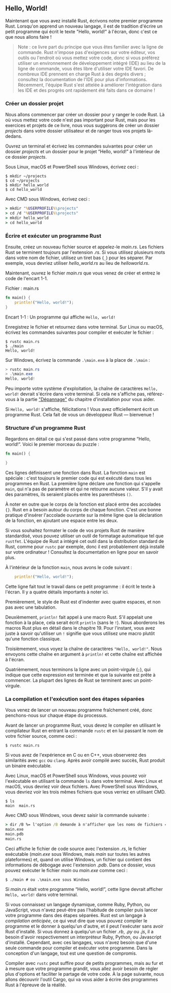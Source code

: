 <!--
## Hello, World!
-->

## Hello, World!

<!--
Now that you’ve installed Rust, let’s write your first Rust program. It’s
traditional when learning a new language to write a little program that prints
the text `Hello, world!` to the screen, so we’ll do the same here!
-->

Maintenant que vous avez installé Rust, écrivons notre premier programme Rust.
Lorsqu'on apprend un nouveau langage, il est de tradition d'écrire un petit
programme qui écrit le texte "Hello, world!" à l'écran, donc c'est ce que nous
allons faire !

<!--
> Note: This book assumes basic familiarity with the command line. Rust makes
> no specific demands about your editing or tooling or where your code lives, so
> if you prefer to use an integrated development environment (IDE) instead of
> the command line, feel free to use your favorite IDE. Many IDEs now have some
> degree of Rust support; check the IDE’s documentation for details. Recently,
> the Rust team has been focusing on enabling great IDE support, and progress
> has been made rapidly on that front!
-->

> Note : ce livre part du principe que vous êtes familier avec la ligne de
> commande. Rust n'impose pas d'exigences sur votre éditeur, vos outils ou
> l'endroit où vous mettez votre code, donc si vous préférez utiliser un
> environnement de développement intégré (IDE) au lieu de la ligne de commande,
> vous êtes libre d'utiliser votre IDE favori. De nombreux IDE prennent en
> charge Rust à des degrés divers ; consultez la documentation de
> l'IDE pour plus d'informations. Récemment, l'équipe Rust s'est attelée à
> améliorer l'intégration dans les IDE et des progrès ont rapidement été faits
> dans ce domaine !

<!--
### Creating a Project Directory
-->

### Créer un dossier projet

<!--
You’ll start by making a directory to store your Rust code. It doesn’t matter
to Rust where your code lives, but for the exercises and projects in this book,
we suggest making a *projects* directory in your home directory and keeping all
your projects there.
-->

Nous allons commencer par créer un dossier pour y ranger le code Rust. Là où
vous mettez votre code n'est pas important pour Rust, mais pour les exercices et
projets de ce livre, nous vous suggérons de créer un dossier *projects* dans
votre dossier utilisateur et de ranger tous vos projets là-dedans.

<!--
Open a terminal and enter the following commands to make a *projects* directory
and a directory for the “Hello, world!” project within the *projects* directory.
-->

Ouvrez un terminal et écrivez les commandes suivantes pour créer un
dossier *projects* et un dossier pour le projet “Hello, world!” à l'intérieur
de ce dossier *projects*.

<!--
For Linux, macOS, and PowerShell on Windows, enter this:
-->

Sous Linux, macOS et PowerShell sous Windows, écrivez ceci :

<!--
```console
$ mkdir ~/projects
$ cd ~/projects
$ mkdir hello_world
$ cd hello_world
```
-->

```console
$ mkdir ~/projects
$ cd ~/projects
$ mkdir hello_world
$ cd hello_world
```

<!--
For Windows CMD, enter this:
-->

Avec CMD sous Windows, écrivez ceci :

<!--
```cmd
> mkdir "%USERPROFILE%\projects"
> cd /d "%USERPROFILE%\projects"
> mkdir hello_world
> cd hello_world
```
-->

```cmd
> mkdir "%USERPROFILE%\projects"
> cd /d "%USERPROFILE%\projects"
> mkdir hello_world
> cd hello_world
```

<!--
### Writing and Running a Rust Program
-->

### Écrire et exécuter un programme Rust

<!--
Next, make a new source file and call it *main.rs*. Rust files always end with
the *.rs* extension. If you’re using more than one word in your filename, use
an underscore to separate them. For example, use *hello_world.rs* rather than
*helloworld.rs*.
-->

Ensuite, créez un nouveau fichier source et appelez-le *main.rs*. Les fichiers
Rust se terminent toujours par l'extension *.rs*. Si vous utilisez plusieurs
mots dans votre nom de fichier, utilisez un tiret bas (`_`) pour
les séparer. Par exemple, vous devriez utiliser *hello_world.rs* au lieu de
*helloworld.rs*.

<!--
Now open the *main.rs* file you just created and enter the code in Listing 1-1.
-->

Maintenant, ouvrez le fichier *main.rs* que vous venez de créer et entrez le
code de l'encart 1-1.

<!--
<span class="filename">Filename: main.rs</span>
-->

<span class="filename">Fichier : main.rs</span>

<!--
```rust
fn main() {
    println!("Hello, world!");
}
```
-->

```rust
fn main() {
    println!("Hello, world!");
}
```

<!--
<span class="caption">Listing 1-1: A program that prints `Hello, world!`</span>
-->
<span class="caption">Encart 1-1 : Un programme qui affiche `Hello, world!`
</span>

<!--
Save the file and go back to your terminal window. On Linux or macOS, enter
the following commands to compile and run the file:
-->

Enregistrez le fichier et retournez dans votre terminal. Sur Linux
ou macOS, écrivez les commandes suivantes pour compiler et exécuter le fichier :

<!--
```console
$ rustc main.rs
$ ./main
Hello, world!
```
-->

```console
$ rustc main.rs
$ ./main
Hello, world!
```

<!--
On Windows, enter the command `.\main.exe` instead of `./main`:
-->

Sur Windows, écrivez la commande `.\main.exe` à la place de `.\main` :

<!--
```powershell
> rustc main.rs
> .\main.exe
Hello, world!
```
-->

```powershell
> rustc main.rs
> .\main.exe
Hello, world!
```

<!--
Regardless of your operating system, the string `Hello, world!` should print to
the terminal. If you don’t see this output, refer back to the
[“Troubleshooting”][troubleshooting]<!-- ignore -- > part of the Installation
section for ways to get help.
-->

Peu importe votre système d'exploitation, la chaîne de caractères
`Hello, world!` devrait s'écrire dans votre terminal. Si cela ne s'affiche pas,
référez-vous à la partie ["Dépannage"][troubleshooting]<!-- ignore --> du
chapitre d'installation pour vous aider.

<!--
If `Hello, world!` did print, congratulations! You’ve officially written a Rust
program. That makes you a Rust programmer—welcome!
-->

Si `Hello, world!` s'affiche, félicitations ! Vous avez officiellement écrit un
programme Rust. Cela fait de vous un développeur Rust — bienvenue !

<!--
### Anatomy of a Rust Program
-->

### Structure d'un programme Rust

<!--
Let’s review in detail what just happened in your “Hello, world!” program.
Here’s the first piece of the puzzle:
-->

Regardons en détail ce qui s'est passé dans votre programme “Hello, world!”.
Voici le premier morceau du puzzle :

<!--
```rust
fn main() {

}
```
-->

```rust
fn main() {

}
```

<!--
These lines define a function in Rust. The `main` function is special: it is
always the first code that runs in every executable Rust program. The first
line declares a function named `main` that has no parameters and returns
nothing. If there were parameters, they would go inside the parentheses, `()`.
-->

Ces lignes définissent une fonction dans Rust. La fonction `main` est spéciale :
c'est toujours le premier code qui est exécuté dans tous les programmes
en Rust. La première ligne déclare une fonction qui s'appelle `main`, qui n'a
pas de paramètre et qui ne retourne aucune valeur. S'il y avait des paramètres,
ils seraient placés entre les parenthèses `()`.

<!--
Also, note that the function body is wrapped in curly brackets, `{}`. Rust
requires these around all function bodies. It’s good style to place the opening
curly bracket on the same line as the function declaration, adding one space in
between.
-->

À noter en outre que le corps de la fonction est placé entre des accolades
`{}`. Rust en a besoin autour du corps de chaque fonction. C'est une
bonne pratique d'insérer l'accolade ouvrante sur la même ligne que la
déclaration de la fonction, en ajoutant une espace entre les deux.

<!--
If you want to stick to a standard style across Rust projects, you can use an
automatic formatter tool called `rustfmt` to format your code in a particular
style. The Rust team has included this tool with the standard Rust distribution,
like `rustc`, so it should already be installed on your computer! Check the
online documentation for more details.
-->

Si vous souhaitez formater le code de vos projets Rust de manière standardisé,
vous pouvez utiliser un outil de formatage automatique tel que `rustfmt`.
L'équipe de Rust a intégré cet outil dans la distribution standard de Rust,
comme pour `rustc` par exemple, donc il est probablement déjà installé sur votre
ordinateur ! Consultez la documentation en ligne pour en savoir plus.

<!--
Inside the `main` function is the following code:
-->

À l'intérieur de la fonction `main`, nous avons le code suivant :

<!--
```rust
    println!("Hello, world!");
```
-->

```rust
    println!("Hello, world!");
```

<!--
This line does all the work in this little program: it prints text to the
screen. There are four important details to notice here.
-->

Cette ligne fait tout le travail dans ce petit programme : il écrit le texte à
l'écran. Il y a quatre détails importants à noter ici.

<!--
First, Rust style is to indent with four spaces, not a tab.
-->

Premièrement, le style de Rust est d'indenter avec quatre espaces, et non pas
avec une tabulation.

<!--
Second, `println!` calls a Rust macro. If it called a function instead, it
would be entered as `println` (without the `!`). We’ll discuss Rust macros in
more detail in Chapter 19. For now, you just need to know that using a `!`
means that you’re calling a macro instead of a normal function.
-->

Deuxièmement, `println!` fait appel à une macro Rust. S'il appelait une
fonction à la place, cela serait écrit `println` (sans le `!`). Nous aborderons
les macros Rust plus en détail dans le chapitre 19. Pour l'instant, vous avez
juste à savoir qu'utiliser un `!` signifie que vous utilisez une macro plutôt
qu'une fonction classique.

<!--
Third, you see the `"Hello, world!"` string. We pass this string as an argument
to `println!`, and the string is printed to the screen.
-->

Troisièmement, vous voyez la chaîne de caractères `"Hello, world!"`. Nous
envoyons cette chaîne en argument à `println!` et cette chaîne est affichée
à l'écran.

<!--
Fourth, we end the line with a semicolon (`;`), which indicates that this
expression is over and the next one is ready to begin. Most lines of Rust code
end with a semicolon.
-->

Quatrièmement, nous terminons la ligne avec un point-virgule (`;`), qui indique
que cette expression est terminée et que la suivante est prête à commencer. La
plupart des lignes de Rust se terminent avec un point-virgule.

<!--
### Compiling and Running Are Separate Steps
-->

### La compilation et l'exécution sont des étapes séparées

<!--
You’ve just run a newly created program, so let’s examine each step in the
process.
-->

Vous venez de lancer un nouveau programme fraîchement créé, donc penchons-nous
sur chaque étape du processus.

<!--
Before running a Rust program, you must compile it using the Rust compiler by
entering the `rustc` command and passing it the name of your source file, like
this:
-->

Avant de lancer un programme Rust, vous devez le compiler en utilisant le
compilateur Rust en entrant la commande `rustc` et en lui passant le nom de
votre fichier source, comme ceci :

<!--
```console
$ rustc main.rs
```
-->

```console
$ rustc main.rs
```

<!--
If you have a C or C++ background, you’ll notice that this is similar to `gcc`
or `clang`. After compiling successfully, Rust outputs a binary executable.
-->

Si vous avez de l'expérience en C ou en C++, vous observerez des similarités
avec `gcc` ou `clang`.
Après avoir compilé avec succès, Rust produit un binaire exécutable.

<!--
On Linux, macOS, and PowerShell on Windows, you can see the executable by
entering the `ls` command in your shell. On Linux and macOS, you’ll see two
files. With PowerShell on Windows, you’ll see the same three files that you
would see using CMD.
-->

Avec Linux, macOS et PowerShell sous Windows, vous pouvez voir l'exécutable en
utilisant la commande `ls` dans votre terminal. Avec Linux et macOS,
vous devriez voir deux fichiers. Avec PowerShell sous Windows, vous devriez voir
les trois mêmes fichiers que vous verriez en utilisant CMD.

<!--
```console
$ ls
main  main.rs
```
-->

```console
$ ls
main  main.rs
```

<!--
With CMD on Windows, you would enter the following:
-->

Avec CMD sous Windows, vous devez saisir la commande suivante :

<!--
```cmd
> dir /B %= the /B option says to only show the file names =%
main.exe
main.pdb
main.rs
```
-->

```cmd
> dir /B %= l'option /B demande à n'afficher que les noms de fichiers =%
main.exe
main.pdb
main.rs
```

<!--
This shows the source code file with the *.rs* extension, the executable file
(*main.exe* on Windows, but *main* on all other platforms), and, when using
Windows, a file containing debugging information with the *.pdb* extension.
From here, you run the *main* or *main.exe* file, like this:
-->

Ceci affiche le fichier de code source avec l'extension *.rs*, le fichier
exécutable (*main.exe* sous Windows, mais *main* sur toutes les autres
plateformes) et, quand on utilise Windows, un fichier qui contient des
informations de débogage avec l'extension *.pdb*. Dans ce dossier, vous pouvez
exécuter le fichier *main* ou *main.exe* comme ceci :

<!--
```console
$ ./main # or .\main.exe on Windows
```
-->

```console
$ ./main # ou .\main.exe sous Windows
```

<!--
If *main.rs* was your “Hello, world!” program, this line would print `Hello,
world!` to your terminal.
-->

Si *main.rs* était votre programme “Hello, world!”, cette ligne devrait afficher
`Hello, world!` dans votre terminal.

<!--
If you’re more familiar with a dynamic language, such as Ruby, Python, or
JavaScript, you might not be used to compiling and running a program as
separate steps. Rust is an *ahead-of-time compiled* language, meaning you can
compile a program and give the executable to someone else, and they can run it
even without having Rust installed. If you give someone a *.rb*, *.py*, or
*.js* file, they need to have a Ruby, Python, or JavaScript implementation
installed (respectively). But in those languages, you only need one command to
compile and run your program. Everything is a trade-off in language design.
-->

Si vous connaissez un langage dynamique, comme Ruby, Python, ou JavaScript, vous
n'avez peut-être pas l'habitude de compiler puis lancer votre programme dans des
étapes séparées.
Rust est un langage à *compilation anticipée*, ce qui veut dire que
vous pouvez compiler le programme et le donner à quelqu'un d'autre, et il peut
l'exécuter sans avoir Rust d'installé. Si vous donnez à quelqu'un un fichier
*.rb*, *.py* ou *.js*, il a besoin d'avoir respectivement un interpréteur Ruby,
Python, ou Javascript d'installé. Cependant, avec ces langages, vous n'avez
besoin que d'une seule commande pour compiler et exécuter votre programme.
Dans la conception d'un langage, tout est une question de compromis.

<!--
Just compiling with `rustc` is fine for simple programs, but as your project
grows, you’ll want to manage all the options and make it easy to share your
code. Next, we’ll introduce you to the Cargo tool, which will help you write
real-world Rust programs.
-->

Compiler avec `rustc` peut suffire pour de petits programmes, mais au fur et à
mesure que votre programme grandit, vous allez avoir besoin de régler plus
d'options et faciliter le partage de votre code. À la page suivante, nous allons
découvrir l'outil Cargo, qui va vous aider à écrire des programmes Rust à
l'épreuve de la réalité.

<!--
[troubleshooting]: ch01-01-installation.html#troubleshooting
-->

[troubleshooting]: ch01-01-installation.html#dépannage
